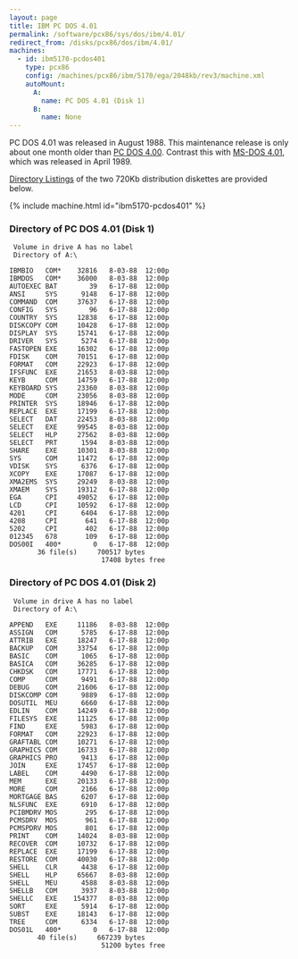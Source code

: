 ```yaml
---
layout: page
title: IBM PC DOS 4.01
permalink: /software/pcx86/sys/dos/ibm/4.01/
redirect_from: /disks/pcx86/dos/ibm/4.01/
machines:
  - id: ibm5170-pcdos401
    type: pcx86
    config: /machines/pcx86/ibm/5170/ega/2048kb/rev3/machine.xml
    autoMount:
      A:
        name: PC DOS 4.01 (Disk 1)
      B:
        name: None
---
```


PC DOS 4.01 was released in August 1988.  This maintenance release is only about one month older than
[PC DOS 4.00](/software/pcx86/sys/dos/ibm/4.00/).  Contrast this with [MS-DOS 4.01](/software/pcx86/sys/dos/microsoft/4.01/),
which was released in April 1989.

[Directory Listings](#directory-of-pc-dos-401-disk-1) of the two 720Kb distribution diskettes are provided below.

{% include machine.html id="ibm5170-pcdos401" %}

### Directory of PC DOS 4.01 (Disk 1)

     Volume in drive A has no label
     Directory of A:\

    IBMBIO   COM*    32816   8-03-88  12:00p
    IBMDOS   COM*    36000   8-03-88  12:00p
    AUTOEXEC BAT        39   6-17-88  12:00p
    ANSI     SYS      9148   6-17-88  12:00p
    COMMAND  COM     37637   6-17-88  12:00p
    CONFIG   SYS        96   6-17-88  12:00p
    COUNTRY  SYS     12838   6-17-88  12:00p
    DISKCOPY COM     10428   6-17-88  12:00p
    DISPLAY  SYS     15741   6-17-88  12:00p
    DRIVER   SYS      5274   6-17-88  12:00p
    FASTOPEN EXE     16302   6-17-88  12:00p
    FDISK    COM     70151   6-17-88  12:00p
    FORMAT   COM     22923   6-17-88  12:00p
    IFSFUNC  EXE     21653   8-03-88  12:00p
    KEYB     COM     14759   6-17-88  12:00p
    KEYBOARD SYS     23360   8-03-88  12:00p
    MODE     COM     23056   8-03-88  12:00p
    PRINTER  SYS     18946   6-17-88  12:00p
    REPLACE  EXE     17199   6-17-88  12:00p
    SELECT   DAT     22453   8-03-88  12:00p
    SELECT   EXE     99545   8-03-88  12:00p
    SELECT   HLP     27562   8-03-88  12:00p
    SELECT   PRT      1594   8-03-88  12:00p
    SHARE    EXE     10301   8-03-88  12:00p
    SYS      COM     11472   6-17-88  12:00p
    VDISK    SYS      6376   6-17-88  12:00p
    XCOPY    EXE     17087   6-17-88  12:00p
    XMA2EMS  SYS     29249   8-03-88  12:00p
    XMAEM    SYS     19312   6-17-88  12:00p
    EGA      CPI     49052   6-17-88  12:00p
    LCD      CPI     10592   6-17-88  12:00p
    4201     CPI      6404   6-17-88  12:00p
    4208     CPI       641   6-17-88  12:00p
    5202     CPI       402   6-17-88  12:00p
    012345   678       109   6-17-88  12:00p
    DOS00I   400*        0   6-17-88  12:00p
           36 file(s)     700517 bytes
                           17408 bytes free

### Directory of PC DOS 4.01 (Disk 2)

     Volume in drive A has no label
     Directory of A:\

    APPEND   EXE     11186   8-03-88  12:00p
    ASSIGN   COM      5785   6-17-88  12:00p
    ATTRIB   EXE     18247   6-17-88  12:00p
    BACKUP   COM     33754   6-17-88  12:00p
    BASIC    COM      1065   6-17-88  12:00p
    BASICA   COM     36285   6-17-88  12:00p
    CHKDSK   COM     17771   6-17-88  12:00p
    COMP     COM      9491   6-17-88  12:00p
    DEBUG    COM     21606   6-17-88  12:00p
    DISKCOMP COM      9889   6-17-88  12:00p
    DOSUTIL  MEU      6660   6-17-88  12:00p
    EDLIN    COM     14249   6-17-88  12:00p
    FILESYS  EXE     11125   6-17-88  12:00p
    FIND     EXE      5983   6-17-88  12:00p
    FORMAT   COM     22923   6-17-88  12:00p
    GRAFTABL COM     10271   6-17-88  12:00p
    GRAPHICS COM     16733   6-17-88  12:00p
    GRAPHICS PRO      9413   6-17-88  12:00p
    JOIN     EXE     17457   6-17-88  12:00p
    LABEL    COM      4490   6-17-88  12:00p
    MEM      EXE     20133   6-17-88  12:00p
    MORE     COM      2166   6-17-88  12:00p
    MORTGAGE BAS      6207   6-17-88  12:00p
    NLSFUNC  EXE      6910   6-17-88  12:00p
    PCIBMDRV MOS       295   6-17-88  12:00p
    PCMSDRV  MOS       961   6-17-88  12:00p
    PCMSPDRV MOS       801   6-17-88  12:00p
    PRINT    COM     14024   8-03-88  12:00p
    RECOVER  COM     10732   6-17-88  12:00p
    REPLACE  EXE     17199   6-17-88  12:00p
    RESTORE  COM     40030   6-17-88  12:00p
    SHELL    CLR      4438   6-17-88  12:00p
    SHELL    HLP     65667   8-03-88  12:00p
    SHELL    MEU      4588   8-03-88  12:00p
    SHELLB   COM      3937   8-03-88  12:00p
    SHELLC   EXE    154377   8-03-88  12:00p
    SORT     EXE      5914   6-17-88  12:00p
    SUBST    EXE     18143   6-17-88  12:00p
    TREE     COM      6334   6-17-88  12:00p
    DOS01L   400*        0   6-17-88  12:00p
           40 file(s)     667239 bytes
                           51200 bytes free
